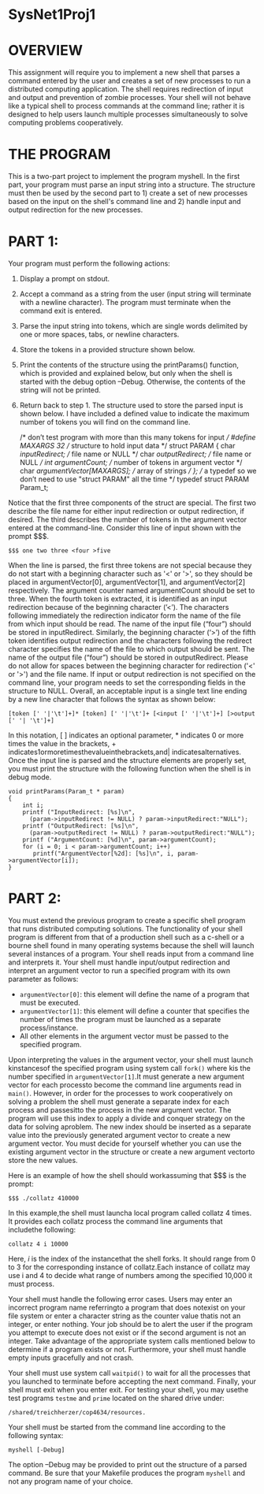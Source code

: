 # SysNet1Proj1

# OVERVIEW
This assignment will require you to implement a new shell that parses a command entered by the user and creates a set of new processes to run a distributed computing application. The shell requires redirection of input and output and prevention of zombie processes. Your shell will not behave like a typical shell to process commands at the command line; rather it is designed to help users launch multiple processes simultaneously to solve computing problems cooperatively.

# THE PROGRAM
This is a two-part project to implement the program myshell. In the first part, your program must parse an input string into a structure. The structure must then be used by the second part to 1) create a set of new processes based on the input on the shell's command line and 2) handle input and output redirection for the new processes.

# PART 1:
Your program must perform the following actions:
1. Display a prompt on stdout.
2. Accept a command as a string from the user (input string will terminate with a newline character). The
program must terminate when the command exit is entered.
3. Parse the input string into tokens, which are single words delimited by one or more spaces, tabs, or
newline characters.
4. Store the tokens in a provided structure shown below.
5. Print the contents of the structure using the printParams() function, which is provided and explained
below, but only when the shell is started with the debug option –Debug. Otherwise, the contents of the
string will not be printed.
6. Return back to step 1.
The structure used to store the parsed input is shown below. I have included a defined value to indicate the maximum number of tokens you will find on the command line.
    
    /* don’t test program with more than this many tokens for input */
    #define MAXARGS 32
    /* structure to hold input data */
    struct PARAM
    {
        char *inputRedirect;            /* file name or NULL */
        char *outputRedirect;           /* file name or NULL */
        int  argumentCount;             /* number of tokens in argument vector */
        char *argumentVector[MAXARGS];  /* array of strings */
    };
    /* a typedef so we don’t need to use "struct PARAM" all the time */
    typedef struct PARAM Param_t;

Notice that the first three components of the struct are special. The first two describe the file name for either input redirection or output redirection, if desired. The third describes the number of tokens in the argument vector entered at the command-line. Consider this line of input shown with the prompt $$$.

    $$$ one two three <four >five
    
When the line is parsed, the first three tokens are not special because they do not start with a beginning character such as '<' or '>', so they should be placed in argumentVector[0], argumentVector[1], and argumentVector[2] respectively. The argument counter named argumentCount should be set to three. When the fourth token is extracted, it is identified as an input redirection because of the beginning character (’<’). The characters following immediately the redirection indicator form the name of the file from which input should be read. The name of the input file (“four”) should be stored in inputRedirect. Similarly, the beginning character (‘>’) of the fifth token identifies output redirection and the characters following the redirect character specifies the name of the file to which output should be sent. The name of the output file (“four”) should be stored in outputRedirect. Please do not allow for spaces between the beginning character for redirection ('<' or '>') and the file name. If input or output redirection is not specified on the command line, your program needs to set the corresponding fields in the structure to NULL. Overall, an acceptable input is a single text line ending by a new line character that follows the syntax as shown below:

    [token [' '|'\t']+]* [token] [' '|'\t']+ [<input [' '|'\t']+] [>output [' '| '\t']+]

In this notation, [ ] indicates an optional parameter, * indicates 0 or more times the value in the brackets, + indicates1ormoretimesthevalueinthebrackets,and| indicatesalternatives.
Once the input line is parsed and the structure elements are properly set, you must print the structure with the following function when the shell is in debug mode.

    void printParams(Param_t * param)
    {
        int i;
        printf ("InputRedirect: [%s]\n",
          (param->inputRedirect != NULL) ? param->inputRedirect:"NULL");
        printf ("OutputRedirect: [%s]\n",
          (param->outputRedirect != NULL) ? param->outputRedirect:"NULL");
        printf ("ArgumentCount: [%d]\n", param->argumentCount);
        for (i = 0; i < param->argumentCount; i++)
           printf("ArgumentVector[%2d]: [%s]\n", i, param->argumentVector[i]);
    }

# PART 2:
You must extend the previous program to create a specific shell program that runs distributed computing solutions. The functionality of your shell program is different from that of a production shell such as a c-shell or a bourne shell found in many operating systems because the shell will launch several instances of a program. Your shell reads input from a command line and interprets it. Your shell must handle input/output redirection and interpret an argument vector to run a specified program with its own parameter as follows:
- `argumentVector[0]`: this element will define the name of a program that must be executed.
- `argumentVector[1]`: this element will define a counter that specifies the number of times the program must be launched as a separate process/instance.
- All other elements in the argument vector must be passed to the specified program.

Upon interpreting the values in the argument vector, your shell must launch kinstancesof the specified program using  system  call `fork()` where kis  the  number  specified  in `argumentVector[1]`.It  must  generate  a  new argument vector for each processto become the command line arguments read in `main()`. However, in order for the  processes  to  work cooperatively  on  solving  a  problem the  shell  must  generate  a  separate  index  for  each process and passesitto the process in the new argument vector. The program will use this index to apply a divide and conquer strategy on the data for solving aproblem. The new index should be inserted as a separate value into the previously generated argument vector to create a new argument vector. You must decide for yourself whether you  can  use  the  existing  argument  vector  in  the  structure  or  create  a  new  argument  vectorto  store  the  new values.

Here is an example of how the shell should workassuming that $$$ is the prompt:

    $$$ ./collatz 410000

In  this  example,the  shell must  launcha local program  called  collatz  4  times.  It  provides  each  collatz  process the command line arguments that includethe following:

    collatz 4 i 10000

Here, *i* is the index of the instancethat the shell forks. It should range from 0 to 3 for the corresponding instance of collatz.Each  instance  of  collatz  may  use  i  and  4  to  decide  what  range  of  numbers among  the  specified  10,000 it must process.

Your  shell  must handle  the  following  error  cases.  Users  may  enter  an  incorrect  program  name  referringto  a program  that does  notexist on  your  file  system or  enter  a  character  string as  the  counter  value thatis  not  an integer, or enter nothing. Your job should be to alert the user if the program you attempt to execute does not exist or if the second argument is  not an integer. Take advantage of the appropriate system calls mentioned below to determine if a program exists or not. Furthermore, your shell must handle empty inputs gracefully and not crash.

Your shell must use  system call `waitpid()` to wait for all the processes that you launched to terminate before accepting the next command. Finally, your shell must exit when you enter exit. For testing your shell, you may usethe test programs `testme` and `prime` located on the shared drive under:

    /shared/treichherzer/cop4634/resources.

Your shell must be started from the command line according to the following syntax:

    myshell [-Debug]

The option –Debug may be provided to print out the structure of a parsed command. Be sure that your Makefile produces the program `myshell` and not any program name of your choice.
